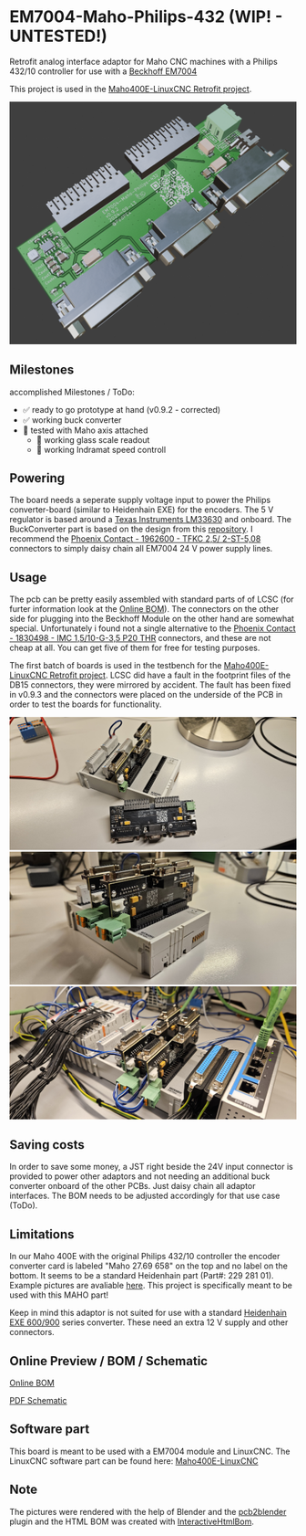 # EM7004-Maho-Philips-432 (WIP! - UNTESTED!)
Retrofit analog interface adaptor for Maho CNC machines with a Philips 432/10 controller for use with a [Beckhoff EM7004](https://www.beckhoff.com/de-de/produkte/i-o/ethercat-klemmen/el-elm7xxx-kompakte-antriebstechnik/em7004.html) 

This project is used in the [Maho400E-LinuxCNC Retrofit project](https://github.com/PedPEx/Maho400E-LinuxCNC).

![v0.9.2](pictures/EM7004-Maho-AxisAdaptor_v0.9.2.png "Blender render v0.9.2")


## Milestones
accomplished Milestones / ToDo:
- ✅ ready to go prototype at hand (v0.9.2 - corrected)
- ✅ working buck converter
- 🔲 tested with Maho axis attached
    - 🔲 working glass scale readout
    - 🔲 working Indramat speed controll


## Powering
The board needs a seperate supply voltage input to power the Philips converter-board (similar to Heidenhain EXE) for the encoders. The 5 V regulator is based around a [Texas Instruments LM33630](https://www.ti.com/product/LMR33630) and onboard. The BuckConverter part is based on the design from this [repository](https://github.com/PedPEx/BuckConverter_Enable). I recommend the [Phoenix Contact - 1962600 - TFKC 2,5/ 2-ST-5,08](https://www.phoenixcontact.com/de-de/produkte/leiterplattenstecker-tfkc-25-2-st-508-1962600) connectors to simply daisy chain all EM7004 24 V power supply lines.


## Usage
The pcb can be pretty easily assembled with standard parts of of LCSC (for furter information look at the [Online BOM](#online-preview--bom)). The connectors on the other side for plugging into the Beckhoff Module on the other hand are somewhat special. Unfortunately i found not a single alternative to the [Phoenix Contact - 1830498 - IMC 1,5/10-G-3,5 P20 THR](https://www.phoenixcontact.com/de-de/produkte/leiterplattengrundleiste-imc-1510-g-35-p20-thr-1830498) connectors, and these are not cheap at all. You can get five of them for free for testing purposes.

The first batch of boards is used in the testbench for the [Maho400E-LinuxCNC Retrofit project](https://github.com/PedPEx/Maho400E-LinuxCNC). LCSC did have a fault in the footprint files of the DB15 connectors, they were mirrored by accident. The fault has been fixed in v0.9.3 and the connectors were placed on the underside of the PCB in order to test the boards for functionality.

![](pictures/EM7004_02.jpeg "EM7004_03")
![](pictures/EM7004_01.jpeg "EM7004_02")
![](pictures/Testbench3_BeckhoffIO_EM7004_01.jpeg "Testbench3_EM7004_01")

## Saving costs
In order to save some money, a JST right beside the 24V input connector is provided to power other adaptors and not needing an additional buck converter onboard of the other PCBs. Just daisy chain all adaptor interfaces. The BOM needs to be adjusted accordingly for that use case (ToDo).

## Limitations
In our Maho 400E with the original Philips 432/10 controller the encoder converter card is labeled "Maho 27.69 658" on the top and no label on the bottom. It seems to be a standard Heidenhain part (Part#: 229 281 01). Example pictures are avaliable [here](https://www.cnc-shopping.com/en/philips-432-cnc-heidenhain-229-281-01-exe-platine-maho-27-69-658-3-axis-615dc0edd3849-p-5395.html). This project is specifically meant to be used with this MAHO part!

Keep in mind this adaptor is not suited for use with a standard [Heidenhain EXE 600/900](https://cncbote.de/artikel/heidenhain-exe-600-5-f-id-nr-172680a/) series converter. These need an extra 12 V supply and other connectors.


## Online Preview / BOM / Schematic
[Online BOM](https://htmlpreview.github.io/?https://raw.githubusercontent.com/PedPEx/EM7004-Maho-Philips-432/main/bom/webviewer-BOM.html)

[PDF Schematic](https://github.com/PedPEx/EM7004-Maho-Philips-432/blob/main/EM7004-Maho-AxisAdaptor.pdf)


## Software part
This board is meant to be used with a EM7004 module and LinuxCNC. The LinuxCNC software part can be found here: [Maho400E-LinuxCNC](https://github.com/PedPEx/Maho400E-LinuxCNC)


## Note
The pictures were rendered with the help of Blender and the [pcb2blender](https://github.com/30350n/pcb2blender) plugin and the HTML BOM was created with [InteractiveHtmlBom](https://github.com/openscopeproject/InteractiveHtmlBom).
